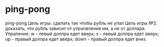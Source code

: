 # ping-pong
ping-pong
Цель игры: сделать так чтобы рубль не упал
Цель игры №2: доказать, что рубль зависит от упралвления им, а не от доллара.
Упраление:
w - левый доллра едет вверх;
s - левый доллра едет вверх;
up - правый доллра едет вверх;
down - правый доллра едет вниз.

